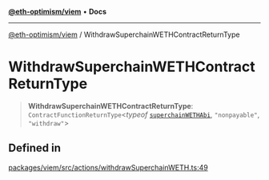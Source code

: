 [**@eth-optimism/viem**](../README.md) • **Docs**

***

[@eth-optimism/viem](../README.md) / WithdrawSuperchainWETHContractReturnType

# WithdrawSuperchainWETHContractReturnType

> **WithdrawSuperchainWETHContractReturnType**: `ContractFunctionReturnType`\<*typeof* [`superchainWETHAbi`](../variables/superchainWETHAbi.md), `"nonpayable"`, `"withdraw"`\>

## Defined in

[packages/viem/src/actions/withdrawSuperchainWETH.ts:49](https://github.com/ethereum-optimism/ecosystem/blob/6d6302cd415cfc874f1d86fa22a309bdd9314531/packages/viem/src/actions/withdrawSuperchainWETH.ts#L49)
